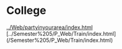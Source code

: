 # College

[../Web/partyinyourarea/index.html](/Web/partyinyourarea/index.html)
[../Semester%205/P_Web/Train/index.html] (/Semester%205/P_Web/Train/index.html)


